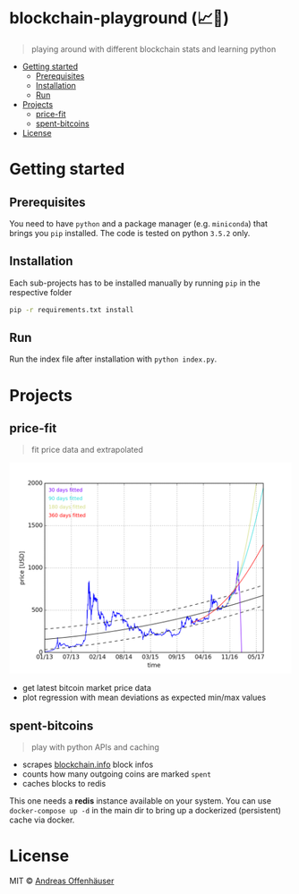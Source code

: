 blockchain-playground (📈🐍)
===

> playing around with different blockchain stats and learning python

<!-- TOC depthFrom:1 depthTo:6 withLinks:1 updateOnSave:1 orderedList:0 -->

- [Getting started](#getting-started)
	- [Prerequisites](#prerequisites)
	- [Installation](#installation)
	- [Run](#run)
- [Projects](#projects)
	- [price-fit](#price-fit)
	- [spent-bitcoins](#spent-bitcoins)
- [License](#license)

<!-- /TOC -->

# Getting started
## Prerequisites

You need to have `python` and a package manager (e.g. `miniconda`) that brings you `pip` installed. The code is tested on python `3.5.2` only.

## Installation

Each sub-projects has to be installed manually by running `pip` in the respective folder

```bash
pip -r requirements.txt install
```

## Run

Run the index file after installation with `python index.py`.

# Projects

## price-fit

> fit price data and extrapolated

![extrapolated prices](./price-fit/price_fit.png)

* get latest bitcoin market price data
* plot regression with mean deviations as expected min/max values

## spent-bitcoins

> play with python APIs and caching

* scrapes [blockchain.info](https://blockchain.info/api) block infos
* counts how many outgoing coins are marked `spent`
* caches blocks to redis

This one needs a **redis** instance available on your system. You can use `docker-compose up -d` in the main dir to bring up a dockerized (persistent) cache via docker.

# License

MIT © [Andreas Offenhäuser](http://anoff.io)
